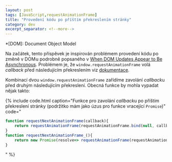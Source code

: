```yaml
---
layout: post
tags: [JavaScript,requestAnimationFrame]
title: "Provedení kódu po příštím překreslením stránky"
category: dev
excerpt_separator: <!--more-->
---
```


*[DOM]: Document Object Model

Na začátek, tento příspěvek je inspirován problémem provedení kódu po změně v DOM u podrobně popsaného v [When DOM Updates Appear to Be Asynchronous](https://macarthur.me/posts/when-dom-updates-appear-to-be-asynchronous). Problémem je, že `window.requestAnimationFrame` volá *callback* před následujícím překreslením viz [dokumentace](https://developer.mozilla.org/en-US/docs/Web/API/window/requestAnimationFrame "Popis API na MDN").

<!--more-->

Kombinací dvou `window.requestAnimationFrame` zařídíme zavolání *callback*u před druhým následujícím překreslení. Obecná funkce by mohla vypadat nějak takto:

{% include code.html caption="Funkce pro zavolání *callback*u po příštím překreslení stránky (podržitko mám jako úzus pro funkce vracející `Promise`)" code="
```JavaScript
function requestNextAnimationFrame(callback){
    return requestAnimationFrame(requestAnimationFrame.bind(null, callback));
}
function requestNextAnimationFrame_(){
    return new Promise(resolve=> requestAnimationFrame(requestAnimationFrame.bind(null, resolve)));
}
```
" %}
